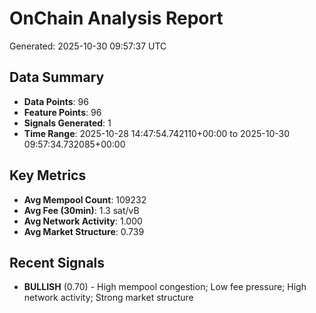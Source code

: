 # OnChain Analysis Report
Generated: 2025-10-30 09:57:37 UTC

## Data Summary
- **Data Points**: 96
- **Feature Points**: 96
- **Signals Generated**: 1
- **Time Range**: 2025-10-28 14:47:54.742110+00:00 to 2025-10-30 09:57:34.732085+00:00

## Key Metrics
- **Avg Mempool Count**: 109232
- **Avg Fee (30min)**: 1.3 sat/vB
- **Avg Network Activity**: 1.000
- **Avg Market Structure**: 0.739

## Recent Signals
- **BULLISH** (0.70) - High mempool congestion; Low fee pressure; High network activity; Strong market structure
